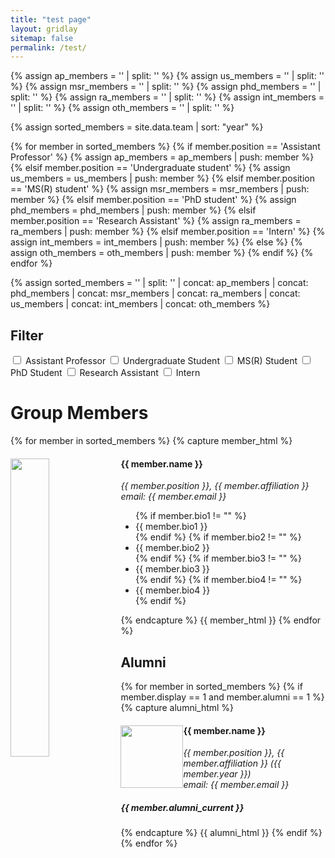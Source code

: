 ```yaml
---
title: "test page"
layout: gridlay
sitemap: false
permalink: /test/
---
```


{% assign ap_members = '' | split: '' %}
{% assign us_members = '' | split: '' %}
{% assign msr_members = '' | split: '' %}
{% assign phd_members = '' | split: '' %}
{% assign ra_members = '' | split: '' %}
{% assign int_members = '' | split: '' %}
{% assign oth_members = '' | split: '' %}

{% assign sorted_members = site.data.team | sort: "year" %}

{% for member in sorted_members %}
    {% if member.position == 'Assistant Professor' %}
        {% assign ap_members = ap_members | push: member %}
    {% elsif member.position == 'Undergraduate student' %}
        {% assign us_members = us_members | push: member %}
    {% elsif member.position == 'MS(R) student' %}
        {% assign msr_members = msr_members | push: member %}
    {% elsif member.position == 'PhD student' %}
        {% assign phd_members = phd_members | push: member %}
    {% elsif member.position == 'Research Assistant' %}
        {% assign ra_members = ra_members | push: member %}
    {% elsif member.position == 'Intern' %}
        {% assign int_members = int_members | push: member %}
    {% else %}
        {% assign oth_members = oth_members | push: member %}
    {% endif %}
{% endfor %}

{% assign sorted_members = '' | split: '' | concat: ap_members | concat: phd_members | concat: msr_members | concat: ra_members | concat: us_members | concat: int_members | concat: oth_members %}

## Filter
<form id="filterForm">
    <label><input type="checkbox" name="position" value="Assistant Professor"> Assistant Professor</label>
    <label><input type="checkbox" name="position" value="Undergraduate student"> Undergraduate Student</label>
    <label><input type="checkbox" name="position" value="MS(R) student"> MS(R) Student</label>
    <label><input type="checkbox" name="position" value="PhD student"> PhD Student</label>
    <label><input type="checkbox" name="position" value="Research Assistant"> Research Assistant</label>
    <label><input type="checkbox" name="position" value="Intern"> Intern</label>
</form>

# Group Members  
{% for member in sorted_members %}
    {% capture member_html %}
        <div class="col-sm-6 clearfix member" data-position="{{ member.position }}" data-alumni="{{ member.alumni }}">
            <img src="{{ member.image }}" class="img-responsive" width="35%" style="float: left" />
            <h4>{{ member.name }}</h4>
            <i>{{ member.position }}, {{ member.affiliation }} <br>email: {{ member.email }}</i>
            <ul style="overflow: hidden">
                {% if member.bio1 != "" %}
                    <li>{{ member.bio1 }}</li>
                {% endif %}
                {% if member.bio2 != "" %}
                    <li>{{ member.bio2 }}</li>
                {% endif %}
                {% if member.bio3 != "" %}
                    <li>{{ member.bio3 }}</li>
                {% endif %}
                {% if member.bio4 != "" %}
                    <li>{{ member.bio4 }}</li>
                {% endif %}
            </ul>
        </div>
    {% endcapture %}
    {{ member_html }}
{% endfor %}

## Alumni
{% for member in sorted_members %}
    {% if member.display == 1 and member.alumni == 1 %}
        {% capture alumni_html %}
            <div class="col-sm-12 clearfix">
                <img src="{{ member.image }}" class="img-thumbnail" width="100px" style="float: left" />
                <h4>{{ member.name }}</h4>
                <i>{{ member.position }}, {{ member.affiliation }} ({{ member.year }}) <br>email: {{ member.email }}</i>
                <h5>{{ member.alumni_current }}</h5>
            </div>
        {% endcapture %}
        {{ alumni_html }}
    {% endif %}
{% endfor %}
